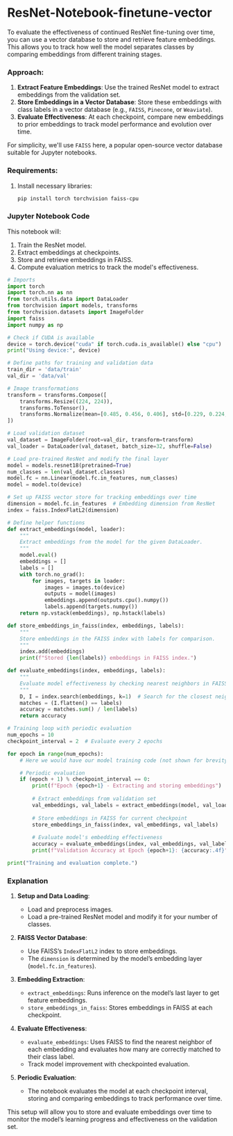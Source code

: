 # ResNet-Notebook-finetune-vector

To evaluate the effectiveness of continued ResNet fine-tuning over time, you can use a vector database to store and retrieve feature embeddings. This allows you to track how well the model separates classes by comparing embeddings from different training stages.

### Approach:
1. **Extract Feature Embeddings**: Use the trained ResNet model to extract embeddings from the validation set.
2. **Store Embeddings in a Vector Database**: Store these embeddings with class labels in a vector database (e.g., `FAISS`, `Pinecone`, or `Weaviate`).
3. **Evaluate Effectiveness**: At each checkpoint, compare new embeddings to prior embeddings to track model performance and evolution over time.

For simplicity, we'll use `FAISS` here, a popular open-source vector database suitable for Jupyter notebooks.

### Requirements:
1. Install necessary libraries:
   ```bash
   pip install torch torchvision faiss-cpu
   ```

### Jupyter Notebook Code

This notebook will:
1. Train the ResNet model.
2. Extract embeddings at checkpoints.
3. Store and retrieve embeddings in FAISS.
4. Compute evaluation metrics to track the model's effectiveness.

```python
# Imports
import torch
import torch.nn as nn
from torch.utils.data import DataLoader
from torchvision import models, transforms
from torchvision.datasets import ImageFolder
import faiss
import numpy as np

# Check if CUDA is available
device = torch.device("cuda" if torch.cuda.is_available() else "cpu")
print("Using device:", device)

# Define paths for training and validation data
train_dir = 'data/train'
val_dir = 'data/val'

# Image transformations
transform = transforms.Compose([
    transforms.Resize((224, 224)),
    transforms.ToTensor(),
    transforms.Normalize(mean=[0.485, 0.456, 0.406], std=[0.229, 0.224, 0.225])
])

# Load validation dataset
val_dataset = ImageFolder(root=val_dir, transform=transform)
val_loader = DataLoader(val_dataset, batch_size=32, shuffle=False)

# Load pre-trained ResNet and modify the final layer
model = models.resnet18(pretrained=True)
num_classes = len(val_dataset.classes)
model.fc = nn.Linear(model.fc.in_features, num_classes)
model = model.to(device)

# Set up FAISS vector store for tracking embeddings over time
dimension = model.fc.in_features  # Embedding dimension from ResNet
index = faiss.IndexFlatL2(dimension)

# Define helper functions
def extract_embeddings(model, loader):
    """
    Extract embeddings from the model for the given DataLoader.
    """
    model.eval()
    embeddings = []
    labels = []
    with torch.no_grad():
        for images, targets in loader:
            images = images.to(device)
            outputs = model(images)
            embeddings.append(outputs.cpu().numpy())
            labels.append(targets.numpy())
    return np.vstack(embeddings), np.hstack(labels)

def store_embeddings_in_faiss(index, embeddings, labels):
    """
    Store embeddings in the FAISS index with labels for comparison.
    """
    index.add(embeddings)
    print(f"Stored {len(labels)} embeddings in FAISS index.")

def evaluate_embeddings(index, embeddings, labels):
    """
    Evaluate model effectiveness by checking nearest neighbors in FAISS.
    """
    D, I = index.search(embeddings, k=1)  # Search for the closest neighbor
    matches = (I.flatten() == labels)
    accuracy = matches.sum() / len(labels)
    return accuracy

# Training loop with periodic evaluation
num_epochs = 10
checkpoint_interval = 2  # Evaluate every 2 epochs

for epoch in range(num_epochs):
    # Here we would have our model training code (not shown for brevity)

    # Periodic evaluation
    if (epoch + 1) % checkpoint_interval == 0:
        print(f"Epoch {epoch+1} - Extracting and storing embeddings")
        
        # Extract embeddings from validation set
        val_embeddings, val_labels = extract_embeddings(model, val_loader)
        
        # Store embeddings in FAISS for current checkpoint
        store_embeddings_in_faiss(index, val_embeddings, val_labels)
        
        # Evaluate model's embedding effectiveness
        accuracy = evaluate_embeddings(index, val_embeddings, val_labels)
        print(f"Validation Accuracy at Epoch {epoch+1}: {accuracy:.4f}")

print("Training and evaluation complete.")
```

### Explanation

1. **Setup and Data Loading**:
   - Load and preprocess images.
   - Load a pre-trained ResNet model and modify it for your number of classes.

2. **FAISS Vector Database**:
   - Use FAISS’s `IndexFlatL2` index to store embeddings.
   - The `dimension` is determined by the model’s embedding layer (`model.fc.in_features`).

3. **Embedding Extraction**:
   - `extract_embeddings`: Runs inference on the model’s last layer to get feature embeddings.
   - `store_embeddings_in_faiss`: Stores embeddings in FAISS at each checkpoint.

4. **Evaluate Effectiveness**:
   - `evaluate_embeddings`: Uses FAISS to find the nearest neighbor of each embedding and evaluates how many are correctly matched to their class label.
   - Track model improvement with checkpointed evaluation.

5. **Periodic Evaluation**:
   - The notebook evaluates the model at each checkpoint interval, storing and comparing embeddings to track performance over time.

This setup will allow you to store and evaluate embeddings over time to monitor the model’s learning progress and effectiveness on the validation set.
